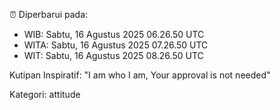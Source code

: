 ⏰ Diperbarui pada:
- WIB: Sabtu, 16 Agustus 2025 06.26.50 UTC
- WITA: Sabtu, 16 Agustus 2025 07.26.50 UTC
- WIT: Sabtu, 16 Agustus 2025 08.26.50 UTC

Kutipan Inspiratif:
"I am who I am, Your approval is not needed"


Kategori: attitude

